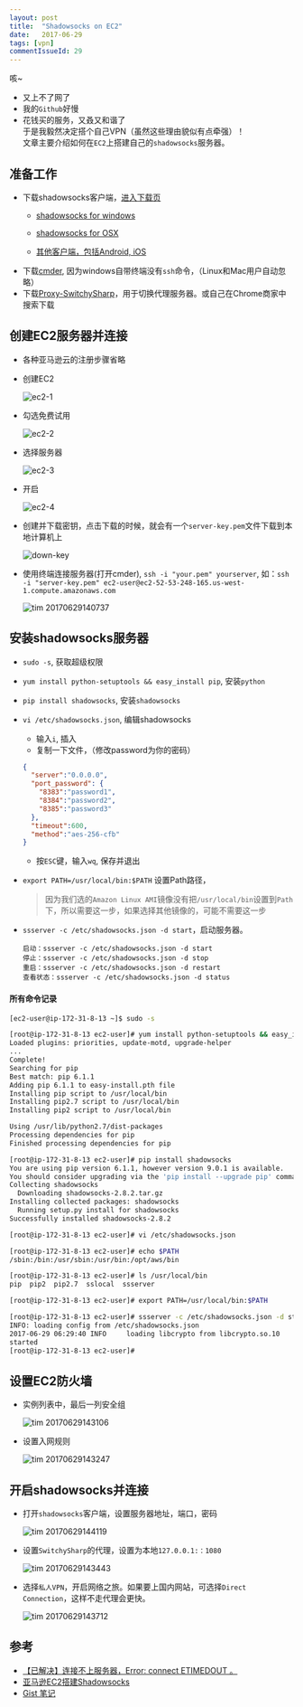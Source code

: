 ```yaml
---
layout: post
title:  "Shadowsocks on EC2"
date:   2017-06-29
tags: [vpn]
commentIssueId: 29
---
```


咳~
* 又上不了网了
* 我的`Github`好慢
* 花钱买的服务，又叒又和谐了<br>
于是我毅然决定搭个自己VPN（虽然这些理由貌似有点牵强）！<br>
文章主要介绍如何在`EC2`上搭建自己的`shadowsocks`服务器。


## 准备工作
* 下载shadowsocks客户端，[进入下载页](https://github.com/shadowsocks/shadowsocks/wiki/Shadowsocks-%E4%BD%BF%E7%94%A8%E8%AF%B4%E6%98%8E)
  * [shadowsocks for windows](https://github.com/shadowsocks/shadowsocks-windows/releases)
  * [shadowsocks for OSX](https://github.com/shadowsocks/shadowsocks-iOS/releases)

  * [其他客户端，包括Android, iOS](https://github.com/shadowsocks/shadowsocks/wiki/Shadowsocks-%E4%BD%BF%E7%94%A8%E8%AF%B4%E6%98%8E)
* 下载[cmder](http://cmder.net/), 因为windows自带终端没有`ssh`命令，（Linux和Mac用户自动忽略）
* 下载[Proxy-SwitchySharp](http://pan.baidu.com/s/1c6d8ho)，用于切换代理服务器。或自己在Chrome商家中搜索下载

## 创建EC2服务器并连接
* 各种亚马逊云的注册步骤省略
* 创建EC2

  ![ec2-1](https://user-images.githubusercontent.com/7157346/27674521-bf21a236-5cd8-11e7-8665-44ae6bc9c025.png)

* 勾选免费试用

  ![ec2-2](https://user-images.githubusercontent.com/7157346/27674522-c00f7808-5cd8-11e7-80ce-9f3cabfc3370.png)

* 选择服务器

  ![ec2-3](https://user-images.githubusercontent.com/7157346/27674525-c156939a-5cd8-11e7-83d3-3e0e91354283.png)

* 开启

  ![ec2-4](https://user-images.githubusercontent.com/7157346/27674529-c27a034c-5cd8-11e7-9256-02ccb6a5f825.png)

* 创建并下载密钥，点击下载的时候，就会有一个`server-key.pem`文件下载到本地计算机上

  ![down-key](https://user-images.githubusercontent.com/7157346/27674565-e2a944de-5cd8-11e7-90f1-55a505b2b7a0.png)

* 使用终端连接服务器(打开cmder), `ssh -i "your.pem" yourserver`, 如：`ssh -i "server-key.pem" ec2-user@ec2-52-53-248-165.us-west-1.compute.amazonaws.com`

  ![tim 20170629140737](https://user-images.githubusercontent.com/7157346/27674582-f0eb7080-5cd8-11e7-8b48-4cb02ec4e82c.png)

## 安装shadowsocks服务器
* `sudo -s`, 获取超级权限
* `yum install python-setuptools && easy_install pip`, 安装`python`
* `pip install shadowsocks`, 安装`shadowsocks`
* `vi /etc/shadowsocks.json`, 编辑shadowsocks
  * 输入`i`, 插入
  * 复制一下文件，（修改password为你的密码）

  ```json
  {
    "server":"0.0.0.0",
    "port_password": {
      "8383":"password1",
      "8384":"password2",
      "8385":"password3"
    },
    "timeout":600,
    "method":"aes-256-cfb"
  }
  ```
  * 按`ESC`键，输入`wq`, 保存并退出

* `export PATH=/usr/local/bin:$PATH` 设置Path路径，

  > 因为我们选的`Amazon Linux AMI`镜像没有把`/usr/local/bin`设置到`Path`下，所以需要这一步，如果选择其他镜像的，可能不需要这一步

* `ssserver -c /etc/shadowsocks.json -d start`，启动服务器。

  ```
  启动：ssserver -c /etc/shadowsocks.json -d start
  停止：ssserver -c /etc/shadowsocks.json -d stop
  重启：ssserver -c /etc/shadowsocks.json -d restart
  查看状态：ssserver -c /etc/shadowsocks.json -d status
  ```

#### 所有命令记录
```sh
[ec2-user@ip-172-31-8-13 ~]$ sudo -s

[root@ip-172-31-8-13 ec2-user]# yum install python-setuptools && easy_install pip
Loaded plugins: priorities, update-motd, upgrade-helper
...
Complete!
Searching for pip
Best match: pip 6.1.1
Adding pip 6.1.1 to easy-install.pth file
Installing pip script to /usr/local/bin
Installing pip2.7 script to /usr/local/bin
Installing pip2 script to /usr/local/bin

Using /usr/lib/python2.7/dist-packages
Processing dependencies for pip
Finished processing dependencies for pip

[root@ip-172-31-8-13 ec2-user]# pip install shadowsocks
You are using pip version 6.1.1, however version 9.0.1 is available.
You should consider upgrading via the 'pip install --upgrade pip' command.
Collecting shadowsocks
  Downloading shadowsocks-2.8.2.tar.gz
Installing collected packages: shadowsocks
  Running setup.py install for shadowsocks
Successfully installed shadowsocks-2.8.2

[root@ip-172-31-8-13 ec2-user]# vi /etc/shadowsocks.json

[root@ip-172-31-8-13 ec2-user]# echo $PATH
/sbin:/bin:/usr/sbin:/usr/bin:/opt/aws/bin

[root@ip-172-31-8-13 ec2-user]# ls /usr/local/bin
pip  pip2  pip2.7  sslocal  ssserver

[root@ip-172-31-8-13 ec2-user]# export PATH=/usr/local/bin:$PATH

[root@ip-172-31-8-13 ec2-user]# ssserver -c /etc/shadowsocks.json -d start
INFO: loading config from /etc/shadowsocks.json
2017-06-29 06:29:40 INFO     loading libcrypto from libcrypto.so.10
started
[root@ip-172-31-8-13 ec2-user]#
```

## 设置EC2防火墙
* 实例列表中，最后一列安全组

  ![tim 20170629143106](https://user-images.githubusercontent.com/7157346/27674712-64af1a80-5cd9-11e7-8fa8-f271d667298e.png)

* 设置入网规则

  ![tim 20170629143247](https://user-images.githubusercontent.com/7157346/27674713-656c4880-5cd9-11e7-8788-babdfa2afb9e.png)


## 开启shadowsocks并连接

* 打开`shadowsocks`客户端，设置服务器地址，端口，密码

  ![tim 20170629144119](https://user-images.githubusercontent.com/7157346/27674725-79b35f54-5cd9-11e7-9cb3-63662cf32047.png)

* 设置`SwitchySharp`的代理，设置为本地`127.0.0.1:：1080`

  ![tim 20170629143443](https://user-images.githubusercontent.com/7157346/27674779-c02d61c8-5cd9-11e7-9509-8ca700e9a7ab.png)

* 选择`私人VPN`，开启网络之旅。如果要上国内网站，可选择`Direct Connection`，这样不走代理会更快。

  ![tim 20170629143712](https://user-images.githubusercontent.com/7157346/27674787-c8aa8998-5cd9-11e7-99f5-3d0c4cb7d78a.png)


## 参考
* [【已解决】连接不上服务器，Error: connect ETIMEDOUT 。](
https://github.com/shadowsocks/shadowsocks/issues/133)
* [亚马逊EC2搭建Shadowsocks](http://www.jianshu.com/p/640417385175)
* [Gist 笔记](https://gist.github.com/zhoukekestar/3d58eee766f750a3c059366308d6ec08)

